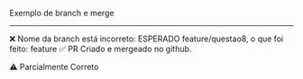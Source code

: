 Exemplo de branch e merge

-----

❌ Nome da branch está incorreto: ESPERADO feature/questao8, o que foi feito: feature
✅ PR Criado e mergeado no github.

⚠️ Parcialmente Correto